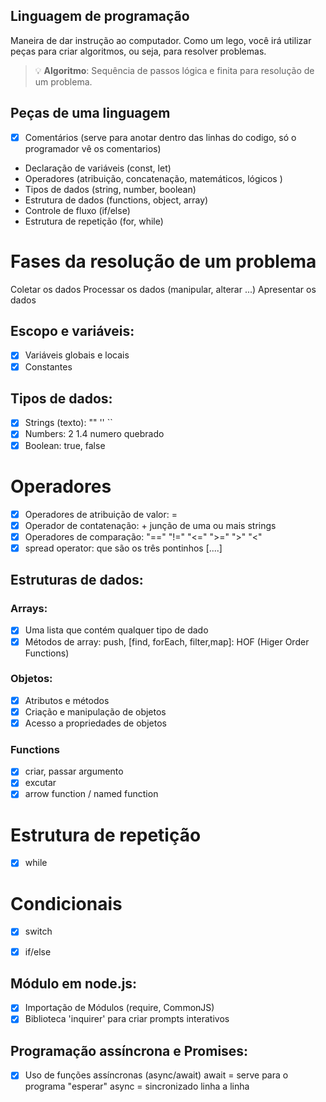 ## Linguagem de programação

Maneira de dar instrução ao computador.
Como um lego, você irá utilizar peças para criar algoritmos, ou seja, para resolver problemas.

> 💡 **Algoritmo**: Sequência de passos lógica e finita para resolução de um problema.

## Peças de uma linguagem

- [x] Comentários (serve para anotar dentro das linhas do codigo, só o programador vê os comentarios)
- Declaração de variáveis (const, let)
- Operadores (atribuição, concatenação, matemáticos, lógicos )
- Tipos de dados (string, number, boolean)
- Estrutura de dados (functions, object, array)
- Controle de fluxo (if/else)
- Estrutura de repetição (for, while)

# Fases da resolução de um problema

Coletar os dados
Processar os dados (manipular, alterar ...)
Apresentar os dados

## Escopo e variáveis:

- [x] Variáveis globais e locais
- [x] Constantes

## Tipos de dados:

- [x] Strings (texto): "" '' ``
- [x] Numbers: 2 1.4 numero quebrado
- [x] Boolean: true, false

# Operadores

- [x] Operadores de atribuição de valor: =
- [x] Operador de contatenação: + junção de uma ou mais strings
- [x] Operadores de comparação: "==" "!="  "<="  ">=" ">"  "<"
- [x] spread operator: que são os três pontinhos [....]

## Estruturas de dados:

### Arrays: 

- [x] Uma lista que contém qualquer tipo de dado 
- [X] Métodos de array: push, [find, forEach, filter,map]: HOF (Higer Order Functions)
### Objetos:

- [x] Atributos e métodos
- [x] Criação e manipulação de objetos
- [x] Acesso a propriedades de objetos

### Functions

- [x] criar, passar argumento
- [x] excutar
- [x] arrow function / named function

# Estrutura de repetição

- [x] while

# Condicionais

- [x] switch
- [x] if/else


## Módulo em node.js:

-[x] Importação de Módulos (require, CommonJS)
-[x] Biblioteca 'inquirer' para criar prompts interativos

## Programação assíncrona e Promises:
-[x] Uso de funções assíncronas (async/await) await = serve para o programa "esperar" async = sincronizado linha a linha
